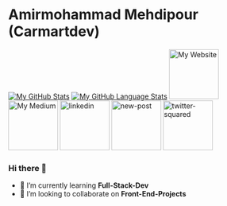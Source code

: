 # Amirmohammad Mehdipour (Carmartdev)
[![My GitHub Stats](https://github-readme-stats.vercel.app/api/?username=carmartdev&count_private=true&theme=tokyonight&showicons=true)]()
[![My GitHub Language Stats](https://github-readme-stats.vercel.app/api/top-langs/?username=carmartdev&langs_count=5&theme=tokyonight)]()
<a href="http://amirmomp.rf.gd/"><img width="100" height="100" src="https://img.icons8.com/clouds/100/domain.png" alt="My Website" title="My Website"/></a>
<a href="https://amirmomp.medium.com/"><img width="100" height="100" src="https://img.icons8.com/stickers/100/medium-logo.png" alt="My Medium" title="My Medium"/></a>
<a href="https://www.linkedin.com/in/amirmohammad-mehdipour-b96376170"><img width="100" height="100" src="https://img.icons8.com/clouds/100/linkedin.png" alt="linkedin"/></a>
<a href="mailto:amirmohammadmehp@gmail.com"><img width="100" height="100" src="https://img.icons8.com/clouds/100/new-post.png" alt="new-post"/></a>
<a href="https://twitter.com/amirmomp"><img width="100" height="100" src="https://img.icons8.com/clouds/100/twitter-squared.png" alt="twitter-squared"/></a>
### Hi there 👋

- 🌱 I’m currently learning **Full-Stack-Dev**
- 👯 I’m looking to collaborate on **Front-End-Projects**
